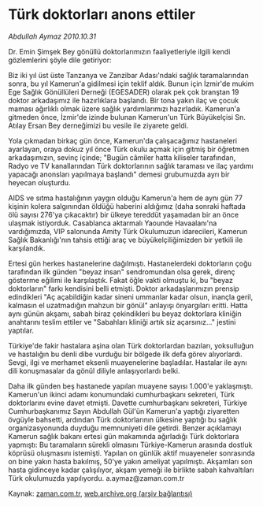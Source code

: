# Türk doktorları anons ettiler

*Abdullah Aymaz 2010.10.31*

<td class="news-spot">
<p>Dr. Emin Şimşek Bey gönüllü doktorlarımızın faaliyetleriyle ilgili kendi gözlemlerini şöyle dile getiriyor:</p>
<p><p>Biz iki yıl üst üste Tanzanya ve Zanzibar Adası'ndaki sağlık taramalarından sonra, bu yıl Kamerun'a gidilmesi için teklif aldık. Bunun için İzmir'de mukim Ege Sağlık Gönüllüleri Derneği (EGESADER) olarak pek çok branştan 19 doktor arkadaşımız ile hazırlıklara başlandı. Bir tona yakın ilaç ve çocuk maması ağırlıklı olmak üzere sağlık yardımlarımızı hazırladık. Kamerun'a gitmeden önce, İzmir'de izinde bulunan Kamerun'un Türk Büyükelçisi Sn. Atılay Ersan Bey derneğimizi bu vesile ile ziyarete geldi.
<p>Yola çıkmadan birkaç gün önce, Kamerun'da çalışacağımız hastaneleri ayarlayan, oraya dokuz yıl önce Türk okulu açmak için gitmiş bir öğretmen arkadaşımızın, sevinç içinde; "Bugün câmiler hatta kiliseler tarafından, Radyo ve TV kanallarından Türk doktorlarının sağlık taraması ve ilaç yardımı yapacağı anonsları yapılmaya başlandı" demesi grubumuzda ayrı bir heyecan oluşturdu.
<p>AIDS ve sıtma hastalığının yaygın olduğu Kamerun'a hem de aynı gün 77 kişinin kolera salgınından öldüğü haberini aldığımız (daha sonraki haftada ölü sayısı 276'ya çıkacaktır) bir ülkeye tereddüt yaşamadan bir an önce ulaşmak istiyorduk. Casablanca aktarmalı Yaounde Havaalanı'na vardığımızda, VIP salonunda Amity Türk Okulumuzun idarecileri, Kamerun Sağlık Bakanlığı'nın tahsis ettiği araç ve büyükelçiliğimizden bir yetkili ile karşılandık.
<p>Ertesi gün herkes hastanelerine dağılmıştı. Hastanelerdeki doktorların çoğu tarafından ilk günden "beyaz insan" sendromundan olsa gerek, direnç gösterme eğilimi ile karşılaştık. Fakat öğle vakti olmuştu ki, bu "beyaz doktorların" farkı kendisini belli etmişti. Doktor arkadaşlarımızın prensip edindikleri "Aç açabildiğin kadar sineni ummanlar kadar olsun, inançla geril, kalmasın el uzatmadığın mahzun bir gönül" anlayışı önyargıları eritti. Hatta aynı günün akşamı, sabah biraz çekindikleri bu beyaz doktorlara kliniğin anahtarını teslim ettiler ve "Sabahları kliniği artık siz açarsınız..." jestini yaptılar.
<p>Türkiye'de fakir hastalara aşina olan Türk doktorlardan bazıları, yoksulluğun ve hastalığın bu denli dibe vurduğu bir bölgede ilk defa görev alıyorlardı. Sevgi, ilgi ve merhamet eksenli muayenelerine başladılar. Hastalar ile aynı dili konuşmasalar da gönül diliyle anlaşıyorlardı belki.
<p>Daha ilk günden beş hastanede yapılan muayene sayısı 1.000'e yaklaşmıştı. Kamerun'un ikinci adamı konumundaki cumhurbaşkanı sekreteri, Türk doktorlarını evine davet etmişti. Davette cumhurbaşkanı sekreteri, Türkiye Cumhurbaşkanımız Sayın Abdullah Gül'ün Kamerun'a yaptığı ziyaretten övgüyle bahsetti, ardından Türk doktorlarının ülkesine yaptığı bu sağlık organizasyonunda duyduğu memnuniyeti dile getirdi. Benzer açıklamayı Kamerun sağlık bakanı ertesi gün makamında ağırladığı Türk doktorlara yapmıştı: Bu taramaların sürekli olmasını Türkiye-Kamerun arasında dostluk köprüsü oluşmasını istemişti. Yapılan on günlük aktif muayeneler sonrasında on bine yakın hasta bakılmış, 50'ye yakın ameliyat yapılmıştı. Akşamları son hasta gidinceye kadar çalışılıyor, akşam yemeği ile birlikte sabah kahvaltıları Türk okulumuzda yapılıyordu. a.aymaz@zaman.com.tr</p>
<a href="http://web.archive.org/web/20101130063630/mailto:/">
</a></p></p></p></p></p></p></td>

Kaynak: [zaman.com.tr](http://zaman.com.tr/yazar.do?yazino=1046982), [web.archive.org (arşiv bağlantısı)](http://web.archive.org/web/20101130063630/http://zaman.com.tr/yazar.do?yazino=1046982)

